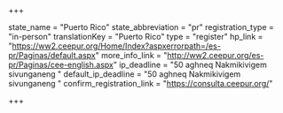 +++

state_name = "Puerto Rico"
state_abbreviation = "pr"
registration_type = "in-person"
translationKey = "Puerto Rico"
type = "register"
hp_link = "https://ww2.ceepur.org/Home/Index?aspxerrorpath=/es-pr/Paginas/default.aspx"
more_info_link = "http://ww2.ceepur.org/es-pr/Paginas/cee-english.aspx"
ip_deadline = "50 aghneq Nakmikivigem sivunganeng "
default_ip_deadline = "50 aghneq Nakmikivigem sivunganeng "
confirm_registration_link = "https://consulta.ceepur.org/"

+++